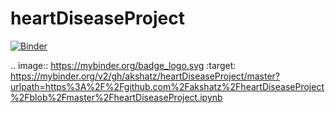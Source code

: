 # heartDiseaseProject

[![Binder](https://mybinder.org/badge_logo.svg)](https://mybinder.org/v2/gh/akshatz/heartDiseaseProject/master?urlpath=https%3A%2F%2Fgithub.com%2Fakshatz%2FheartDiseaseProject%2Fblob%2Fmaster%2FheartDiseaseProject.ipynb)

.. image:: https://mybinder.org/badge_logo.svg
 :target: https://mybinder.org/v2/gh/akshatz/heartDiseaseProject/master?urlpath=https%3A%2F%2Fgithub.com%2Fakshatz%2FheartDiseaseProject%2Fblob%2Fmaster%2FheartDiseaseProject.ipynb
